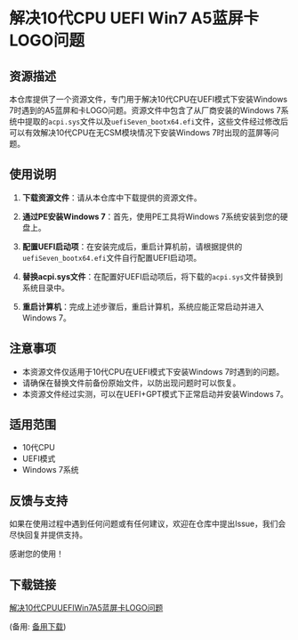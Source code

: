 # 解决10代CPU UEFI Win7 A5蓝屏卡LOGO问题

## 资源描述

本仓库提供了一个资源文件，专门用于解决10代CPU在UEFI模式下安装Windows 7时遇到的A5蓝屏和卡LOGO问题。资源文件中包含了从厂商安装的Windows 7系统中提取的`acpi.sys`文件以及`uefiSeven_bootx64.efi`文件，这些文件经过修改后可以有效解决10代CPU在无CSM模块情况下安装Windows 7时出现的蓝屏等问题。

## 使用说明

1. **下载资源文件**：请从本仓库中下载提供的资源文件。

2. **通过PE安装Windows 7**：首先，使用PE工具将Windows 7系统安装到您的硬盘上。

3. **配置UEFI启动项**：在安装完成后，重启计算机前，请根据提供的`uefiSeven_bootx64.efi`文件自行配置UEFI启动项。

4. **替换acpi.sys文件**：在配置好UEFI启动项后，将下载的`acpi.sys`文件替换到系统目录中。

5. **重启计算机**：完成上述步骤后，重启计算机，系统应能正常启动并进入Windows 7。

## 注意事项

- 本资源文件仅适用于10代CPU在UEFI模式下安装Windows 7时遇到的问题。
- 请确保在替换文件前备份原始文件，以防出现问题时可以恢复。
- 本资源文件经过实测，可以在UEFI+GPT模式下正常启动并安装Windows 7。

## 适用范围

- 10代CPU
- UEFI模式
- Windows 7系统

## 反馈与支持

如果在使用过程中遇到任何问题或有任何建议，欢迎在仓库中提出Issue，我们会尽快回复并提供支持。

感谢您的使用！

## 下载链接
[解决10代CPUUEFIWin7A5蓝屏卡LOGO问题](https://pan.quark.cn/s/ddbe669c43bf) 

(备用: [备用下载](https://pan.baidu.com/s/13YJQHujUMGLswGUNJJgDGw?pwd=1234))
